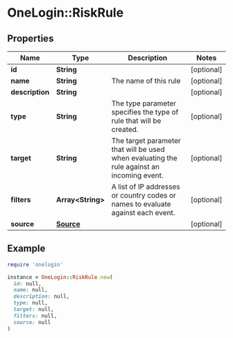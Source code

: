 # OneLogin::RiskRule

## Properties

| Name | Type | Description | Notes |
| ---- | ---- | ----------- | ----- |
| **id** | **String** |  | [optional] |
| **name** | **String** | The name of this rule | [optional] |
| **description** | **String** |  | [optional] |
| **type** | **String** | The type parameter specifies the type of rule that will be created. | [optional] |
| **target** | **String** | The target parameter that will be used when evaluating the rule against an incoming event. | [optional] |
| **filters** | **Array&lt;String&gt;** | A list of IP addresses or country codes or names to evaluate against each event. | [optional] |
| **source** | [**Source**](Source.md) |  | [optional] |

## Example

```ruby
require 'onelogin'

instance = OneLogin::RiskRule.new(
  id: null,
  name: null,
  description: null,
  type: null,
  target: null,
  filters: null,
  source: null
)
```

